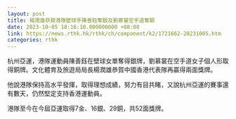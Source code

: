 ```yaml
---
layout: post
title: 楊潤雄恭賀港隊壁球手陳善鈺奪銀及劉慕裳空手道奪銅
date: 2023-10-05 18:16:10.000000000 +08:00
link: https://news.rthk.hk/rthk/ch/component/k2/1721662-20231005.htm
categories: rthk
---
```


杭州亞運，港隊運動員陳善鈺在壁球女單奪得銀牌，劉慕裳在空手道女子個人形取得銅牌。文化體育及旅遊局局長楊潤雄恭賀中國香港代表隊再贏得兩面獎牌。

他說港隊保持高水平發揮，取得理想成績，努力有目共睹，又說杭州亞運的賽事還有數天，仍然堅定支持香港運動員。

港隊至今在今屆亞運取得7金、16銀、29銅，共52面獎牌。

